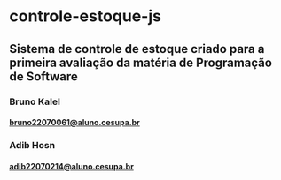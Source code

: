 # controle-estoque-js
 
## Sistema de controle de estoque criado para a primeira avaliação da matéria de Programação de Software

### Bruno Kalel
#### bruno22070061@aluno.cesupa.br

### Adib Hosn
#### adib22070214@aluno.cesupa.br